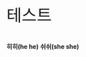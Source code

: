 <p style="font-style: italic; font: 1cm 궁서;"> 테스트 </p>

<strong>히히(he he)</strong>
<strong>쉬쉬(she she)</strong>
